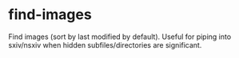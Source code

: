 # find-images
Find images (sort by last modified by default).
Useful for piping into sxiv/nsxiv when hidden subfiles/directories are significant.
